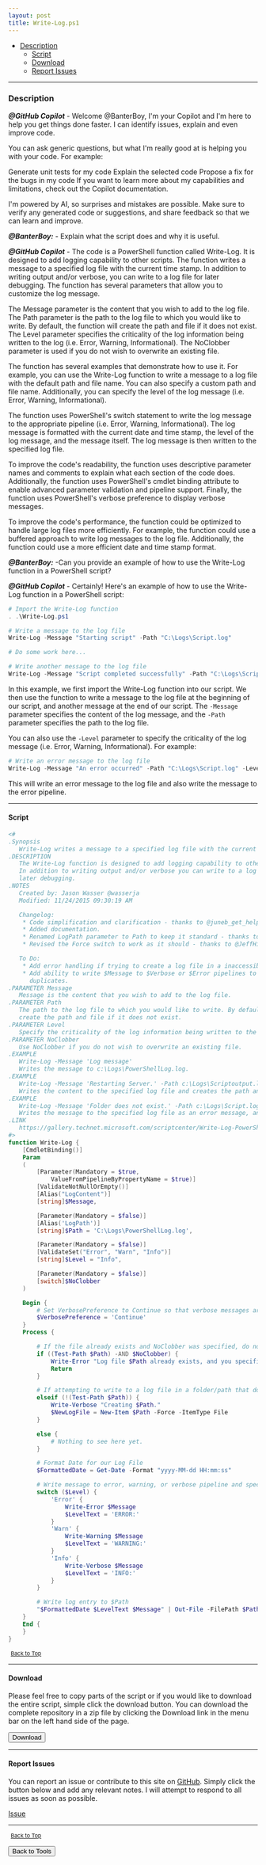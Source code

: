```yaml
---
layout: post
title: Write-Log.ps1
---
```


- [Description](#description)
  - [Script](#script)
  - [Download](#download)
  - [Report Issues](#report-issues)

---

### Description

**_@GitHub Copilot_** - Welcome @BanterBoy, I'm your Copilot and I'm here to help you get things done faster. I can identify issues, explain and even improve code.

You can ask generic questions, but what I'm really good at is helping you with your code. For example:

Generate unit tests for my code
Explain the selected code
Propose a fix for the bugs in my code
If you want to learn more about my capabilities and limitations, check out the Copilot documentation.

I'm powered by AI, so surprises and mistakes are possible. Make sure to verify any generated code or suggestions, and share feedback so that we can learn and improve.

**_@BanterBoy:_** - Explain what the script does and why it is useful.

**_@GitHub Copilot_** - The code is a PowerShell function called Write-Log. It is designed to add logging capability to other scripts. The function writes a message to a specified log file with the current time stamp. In addition to writing output and/or verbose, you can write to a log file for later debugging. The function has several parameters that allow you to customize the log message.

The Message parameter is the content that you wish to add to the log file. The Path parameter is the path to the log file to which you would like to write. By default, the function will create the path and file if it does not exist. The Level parameter specifies the criticality of the log information being written to the log (i.e. Error, Warning, Informational). The NoClobber parameter is used if you do not wish to overwrite an existing file.

The function has several examples that demonstrate how to use it. For example, you can use the Write-Log function to write a message to a log file with the default path and file name. You can also specify a custom path and file name. Additionally, you can specify the level of the log message (i.e. Error, Warning, Informational).

The function uses PowerShell's switch statement to write the log message to the appropriate pipeline (i.e. Error, Warning, Informational). The log message is formatted with the current date and time stamp, the level of the log message, and the message itself. The log message is then written to the specified log file.

To improve the code's readability, the function uses descriptive parameter names and comments to explain what each section of the code does. Additionally, the function uses PowerShell's cmdlet binding attribute to enable advanced parameter validation and pipeline support. Finally, the function uses PowerShell's verbose preference to display verbose messages.

To improve the code's performance, the function could be optimized to handle large log files more efficiently. For example, the function could use a buffered approach to write log messages to the log file. Additionally, the function could use a more efficient date and time stamp format.

**_@BanterBoy:_** -Can you provide an example of how to use the Write-Log function in a PowerShell script?

**_@GitHub Copilot_** - Certainly! Here's an example of how to use the Write-Log function in a PowerShell script:

```powershell
# Import the Write-Log function
. .\Write-Log.ps1

# Write a message to the log file
Write-Log -Message "Starting script" -Path "C:\Logs\Script.log"

# Do some work here...

# Write another message to the log file
Write-Log -Message "Script completed successfully" -Path "C:\Logs\Script.log"
```

In this example, we first import the Write-Log function into our script. We then use the function to write a message to the log file at the beginning of our script, and another message at the end of our script. The `-Message` parameter specifies the content of the log message, and the `-Path` parameter specifies the path to the log file.

You can also use the `-Level` parameter to specify the criticality of the log message (i.e. Error, Warning, Informational). For example:

```powershell
# Write an error message to the log file
Write-Log -Message "An error occurred" -Path "C:\Logs\Script.log" -Level Error
```

This will write an error message to the log file and also write the message to the error pipeline.

---

#### Script

```powershell
<#
.Synopsis
   Write-Log writes a message to a specified log file with the current time stamp.
.DESCRIPTION
   The Write-Log function is designed to add logging capability to other scripts.
   In addition to writing output and/or verbose you can write to a log file for
   later debugging.
.NOTES
   Created by: Jason Wasser @wasserja
   Modified: 11/24/2015 09:30:19 AM

   Changelog:
    * Code simplification and clarification - thanks to @juneb_get_help
    * Added documentation.
    * Renamed LogPath parameter to Path to keep it standard - thanks to @JeffHicks
    * Revised the Force switch to work as it should - thanks to @JeffHicks

   To Do:
    * Add error handling if trying to create a log file in a inaccessible location.
    * Add ability to write $Message to $Verbose or $Error pipelines to eliminate
      duplicates.
.PARAMETER Message
   Message is the content that you wish to add to the log file.
.PARAMETER Path
   The path to the log file to which you would like to write. By default the function will
   create the path and file if it does not exist.
.PARAMETER Level
   Specify the criticality of the log information being written to the log (i.e. Error, Warning, Informational)
.PARAMETER NoClobber
   Use NoClobber if you do not wish to overwrite an existing file.
.EXAMPLE
   Write-Log -Message 'Log message'
   Writes the message to c:\Logs\PowerShellLog.log.
.EXAMPLE
   Write-Log -Message 'Restarting Server.' -Path c:\Logs\Scriptoutput.log
   Writes the content to the specified log file and creates the path and file specified.
.EXAMPLE
   Write-Log -Message 'Folder does not exist.' -Path c:\Logs\Script.log -Level Error
   Writes the message to the specified log file as an error message, and writes the message to the error pipeline.
.LINK
   https://gallery.technet.microsoft.com/scriptcenter/Write-Log-PowerShell-999c32d0
#>
function Write-Log {
    [CmdletBinding()]
    Param
    (
        [Parameter(Mandatory = $true,
            ValueFromPipelineByPropertyName = $true)]
        [ValidateNotNullOrEmpty()]
        [Alias("LogContent")]
        [string]$Message,

        [Parameter(Mandatory = $false)]
        [Alias('LogPath')]
        [string]$Path = 'C:\Logs\PowerShellLog.log',

        [Parameter(Mandatory = $false)]
        [ValidateSet("Error", "Warn", "Info")]
        [string]$Level = "Info",

        [Parameter(Mandatory = $false)]
        [switch]$NoClobber
    )

    Begin {
        # Set VerbosePreference to Continue so that verbose messages are displayed.
        $VerbosePreference = 'Continue'
    }
    Process {

        # If the file already exists and NoClobber was specified, do not write to the log.
        if ((Test-Path $Path) -AND $NoClobber) {
            Write-Error "Log file $Path already exists, and you specified NoClobber. Either delete the file or specify a different name."
            Return
        }

        # If attempting to write to a log file in a folder/path that doesn't exist create the file including the path.
        elseif (!(Test-Path $Path)) {
            Write-Verbose "Creating $Path."
            $NewLogFile = New-Item $Path -Force -ItemType File
        }

        else {
            # Nothing to see here yet.
        }

        # Format Date for our Log File
        $FormattedDate = Get-Date -Format "yyyy-MM-dd HH:mm:ss"

        # Write message to error, warning, or verbose pipeline and specify $LevelText
        switch ($Level) {
            'Error' {
                Write-Error $Message
                $LevelText = 'ERROR:'
            }
            'Warn' {
                Write-Warning $Message
                $LevelText = 'WARNING:'
            }
            'Info' {
                Write-Verbose $Message
                $LevelText = 'INFO:'
            }
        }

        # Write log entry to $Path
        "$FormattedDate $LevelText $Message" | Out-File -FilePath $Path -Append
    }
    End {
    }
}
```

<span style="font-size:11px;"><a href="#"><i class="fas fa-caret-up" aria-hidden="true" style="color: white; margin-right:5px;"></i>Back to Top</a></span>

---

#### Download

Please feel free to copy parts of the script or if you would like to download the entire script, simple click the download button. You can download the complete repository in a zip file by clicking the Download link in the menu bar on the left hand side of the page.

<button class="btn" type="submit" onclick="window.open('/PowerShell/tools/Write-Log.ps1')">
    <i class="fa fa-cloud-download-alt">
    </i>
        Download
</button>

---

#### Report Issues

You can report an issue or contribute to this site on <a href="https://github.com/BanterBoy/scripts-blog/issues">GitHub</a>. Simply click the button below and add any relevant notes. I will attempt to respond to all issues as soon as possible.

<!-- Place this tag where you want the button to render. -->

<a class="github-button" href="https://github.com/BanterBoy/scripts-blog/issues/new?title=Write-Log.ps1&body=There is a problem with this function. Please find details below." data-show-count="true" aria-label="Issue BanterBoy/scripts-blog on GitHub">Issue</a>

---

<span style="font-size:11px;"><a href="#"><i class="fas fa-caret-up" aria-hidden="true" style="color: white; margin-right:5px;"></i>Back to Top</a></span>

<a href="/menu/_pages/tools.html">
    <button class="btn">
        <i class='fas fa-reply'>
        </i>
            Back to Tools
    </button>
</a>

[1]: http://ecotrust-canada.github.io/markdown-toc
[2]: https://github.com/googlearchive/code-prettify
